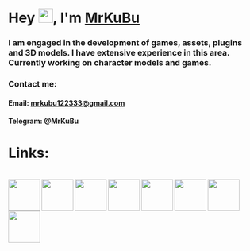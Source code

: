 # Hey <img src="https://i.imgur.com/QKMsNDN.gif" width="29px">, I'm [MrKuBu](https://mrkubu.github.io/) 

### I am engaged in the development of games, assets, plugins and 3D models. I have extensive experience in this area. Currently working on character models and games.

### Contact me:
#### Email: mrkubu122333@gmail.com
#### Telegram: @MrKuBu

# Links:

<br/>
<a href="https://www.awesomiumtm.com/">
  <img align="left" width="64px" src="https://i.imgur.com/w3a3pwG.png"  />
</a>

<a href="https://www.unrealengine.com/marketplace/en-US/profile/Awesomium+Team+LLC">
  <img align="left" width="64px" src="https://i.imgur.com/1Yf20mo.png"  />
</a>

<a href="https://www.artstation.com/mrkubu">
  <img align="left" width="64px" src="https://i.imgur.com/mLZ5mtl.png"  />
</a>

<a href="https://steamcommunity.com/id/mrkubu">
  <img align="left" width="64px" src="https://i.imgur.com/GPwhnX0.png"  />
</a>

<a href="https://www.youtube.com/c/mrkubu">
  <img align="left" width="64px" src="https://i.imgur.com/W88FYxK.png"  />
</a>

<a href="https://discord.com/invite/PfczF2e">
  <img align="left" width="64px" src="https://i.imgur.com/BHjb4at.png"  />
</a>

<a href="https://store.steampowered.com/app/1381990/Island_games/">
  <img align="left" width="64px" src="https://i.imgur.com/AVnyCGK.png"  />
</a>

<a href="https://t.me/awteamllc">
  <img align="left" width="64px" src="https://i.imgur.com/rksgINc.png"  />
</a>

